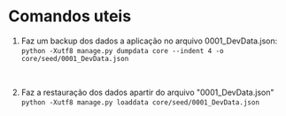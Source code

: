 # Comandos uteis

1. Faz um backup dos dados a aplicação no arquivo 0001_DevData.json:
```python -Xutf8 manage.py dumpdata core --indent 4 -o core/seed/0001_DevData.json```

<br>

2. Faz a restauração dos dados apartir do arquivo "0001_DevData.json"
```python -Xutf8 manage.py loaddata core/seed/0001_DevData.json ```